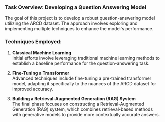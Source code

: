 ### Task Overview: Developing a Question Answering Model

The goal of this project is to develop a robust question-answering model utilizing the ARCD dataset. The approach involves exploring and implementing multiple techniques to enhance the model's performance.

### Techniques Employed:

1. **Classical Machine Learning**  
   Initial efforts involve leveraging traditional machine learning methods to establish a baseline performance for the question-answering task.

2. **Fine-Tuning a Transformer**  
   Advanced techniques include fine-tuning a pre-trained transformer model, adapting it specifically to the nuances of the ARCD dataset for improved accuracy.

3. **Building a Retrieval-Augmented Generation (RAG) System**  
   The final phase focuses on constructing a Retrieval-Augmented Generation (RAG) system, which combines retrieval-based methods with generative models to provide more contextually accurate answers.
